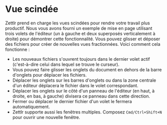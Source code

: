 # Vue scindée

Zettlr prend en charge les vues scindées pour rendre votre travail plus productif. Nous vous avons fourni un exemple de mise en page utilisant trois volets de l'éditeur (un à gauche et deux superposés verticalement à droite) pour démontrer cette fonctionnalité. Vous pouvez glisser et déposer des fichiers pour créer de nouvelles vues fractionnées. Voici comment cela fonctionne :

* Les nouveaux fichiers s'ouvrent toujours dans le dernier volet actif (c'est-à-dire celui dans lequel se trouve le curseur).
* Vous pouvez faire glisser les onglets du document en dehors de la barre d'onglets pour déplacer les fichiers.
* Déplacer les onglets sur les barres d'onglets ou dans la zone centrale d'un éditeur déplacera le fichier dans le volet correspondant.
* Déplacer les onglets sur le côté d'un panneau de l'éditeur (en haut, à droite, en bas, à gauche) divisera ce panneau dans cette direction.
* Fermer ou déplacer le dernier fichier d'un volet le fermera automatiquement.
* Zettlr supporte aussi les fenêtres multiples. Composez `Cmd/Ctrl+Shift+N` pour ouvrir une nouvelle fenêtre.
